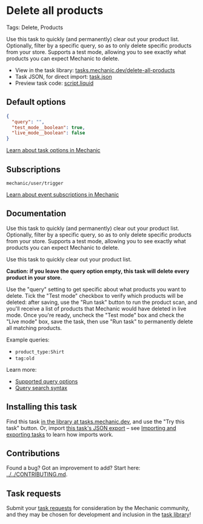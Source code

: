 # Delete all products

Tags: Delete, Products

Use this task to quickly (and permanently) clear out your product list. Optionally, filter by a specific query, so as to only delete specific products from your store. Supports a test mode, allowing you to see exactly what products you can expect Mechanic to delete.

* View in the task library: [tasks.mechanic.dev/delete-all-products](https://tasks.mechanic.dev/delete-all-products)
* Task JSON, for direct import: [task.json](../../tasks/delete-all-products.json)
* Preview task code: [script.liquid](./script.liquid)

## Default options

```json
{
  "query": "",
  "test_mode__boolean": true,
  "live_mode__boolean": false
}
```

[Learn about task options in Mechanic](https://learn.mechanic.dev/core/tasks/options)

## Subscriptions

```liquid
mechanic/user/trigger
```

[Learn about event subscriptions in Mechanic](https://learn.mechanic.dev/core/tasks/subscriptions)

## Documentation

Use this task to quickly (and permanently) clear out your product list. Optionally, filter by a specific query, so as to only delete specific products from your store. Supports a test mode, allowing you to see exactly what products you can expect Mechanic to delete.

Use this task to quickly clear out your product list.

**Caution: if you leave the query option empty, this task will delete every product in your store.**

Use the "query" setting to get specific about what products you want to delete. Tick the "Test mode" checkbox to verify which products will be deleted: after saving, use the "Run task" button to run the product scan, and you'll receive a list of products that Mechanic would have deleted in live mode. Once you're ready, uncheck the "Test mode" box and check the "Live mode" box, save the task, then use "Run task" to permanently delete all matching products.

Example queries:

* `product_type:Shirt`
* `tag:old`

Learn more:

* [Supported query options](https://help.shopify.com/en/api/graphql-admin-api/reference/queryroot#products-2019-07)
* [Query search syntax](https://help.shopify.com/api/getting-started/search-syntax)

## Installing this task

Find this task [in the library at tasks.mechanic.dev](https://tasks.mechanic.dev/delete-all-products), and use the "Try this task" button. Or, import [this task's JSON export](../../tasks/delete-all-products.json) – see [Importing and exporting tasks](https://learn.mechanic.dev/core/tasks/import-and-export) to learn how imports work.

## Contributions

Found a bug? Got an improvement to add? Start here: [../../CONTRIBUTING.md](../../CONTRIBUTING.md).

## Task requests

Submit your [task requests](https://mechanic.canny.io/task-requests) for consideration by the Mechanic community, and they may be chosen for development and inclusion in the [task library](https://tasks.mechanic.dev/)!
